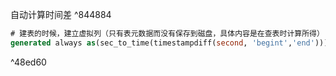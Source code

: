 自动计算时间差 ^844884
```sql
# 建表的时候，建立虚拟列（只有表元数据而没有保存到磁盘，具体内容是在查表时计算所得）
generated always as(sec_to_time(timestampdiff(second, 'begint','end'))) virtual
```

^48ed60
